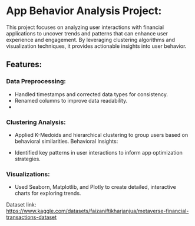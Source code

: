 # App Behavior Analysis Project:

This project focuses on analyzing user interactions with financial applications to uncover trends and patterns that can enhance user experience and engagement. By leveraging clustering algorithms and visualization techniques, it provides actionable insights into user behavior.

## Features: 

### Data Preprocessing:

- Handled timestamps and corrected data types for consistency.
- Renamed columns to improve data readability.
- 
### Clustering Analysis:

- Applied K-Medoids and hierarchical clustering to group users based on behavioral similarities.
Behavioral Insights:

- Identified key patterns in user interactions to inform app optimization strategies.

### Visualizations:

- Used Seaborn, Matplotlib, and Plotly to create detailed, interactive charts for exploring trends.

Dataset link: https://www.kaggle.com/datasets/faizaniftikharjanjua/metaverse-financial-transactions-dataset
